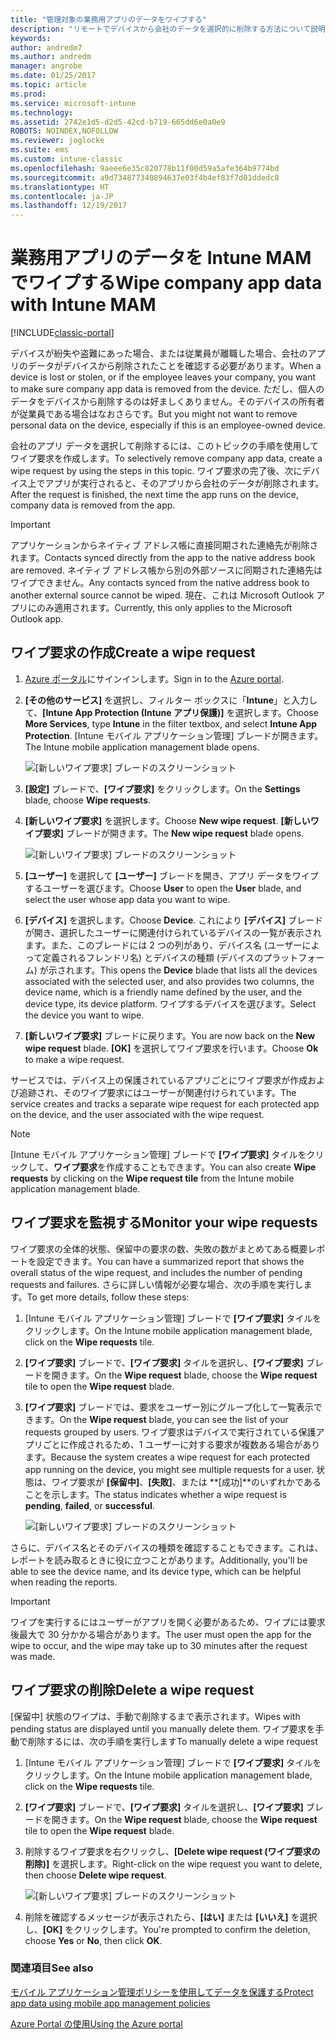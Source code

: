 ```yaml
---
title: "管理対象の業務用アプリのデータをワイプする"
description: "リモートでデバイスから会社のデータを選択的に削除する方法について説明します。"
keywords: 
author: andredm7
ms.author: andredm
manager: angrobe
ms.date: 01/25/2017
ms.topic: article
ms.prod: 
ms.service: microsoft-intune
ms.technology: 
ms.assetid: 2742e1d5-d2d5-42cd-b719-665dd6e0a0e9
ROBOTS: NOINDEX,NOFOLLOW
ms.reviewer: joglocke
ms.suite: ems
ms.custom: intune-classic
ms.openlocfilehash: 9aeee6e35c820778b11f00d59a5afe364b9774bd
ms.sourcegitcommit: a9d734877340894637e03f4b4ef83f7d01ddedc8
ms.translationtype: HT
ms.contentlocale: ja-JP
ms.lasthandoff: 12/19/2017
---
```

# <a name="wipe-company-app-data-with-intune-mam"></a><span data-ttu-id="8e3aa-103">業務用アプリのデータを Intune MAM でワイプする</span><span class="sxs-lookup"><span data-stu-id="8e3aa-103">Wipe company app data with Intune MAM</span></span>

[!INCLUDE[classic-portal](../includes/classic-portal.md)]

<span data-ttu-id="8e3aa-104">デバイスが紛失や盗難にあった場合、または従業員が離職した場合、会社のアプリのデータがデバイスから削除されたことを確認する必要があります。</span><span class="sxs-lookup"><span data-stu-id="8e3aa-104">When a device is lost or stolen, or if the employee leaves your company, you want to make sure company app data is removed from the device.</span></span> <span data-ttu-id="8e3aa-105">ただし、個人のデータをデバイスから削除するのは好ましくありません。そのデバイスの所有者が従業員である場合はなおさらです。</span><span class="sxs-lookup"><span data-stu-id="8e3aa-105">But you might not want to remove personal data on the device, especially if this is an employee-owned device.</span></span>

<span data-ttu-id="8e3aa-106">会社のアプリ データを選択して削除するには、このトピックの手順を使用してワイプ要求を作成します。</span><span class="sxs-lookup"><span data-stu-id="8e3aa-106">To selectively remove company app data, create a wipe request by using the steps in this topic.</span></span> <span data-ttu-id="8e3aa-107">ワイプ要求の完了後、次にデバイス上でアプリが実行されると、そのアプリから会社のデータが削除されます。</span><span class="sxs-lookup"><span data-stu-id="8e3aa-107">After the request is finished, the next time the app runs on the device, company data is removed from the app.</span></span>

>[!IMPORTANT]
> <span data-ttu-id="8e3aa-108">アプリケーションからネイティブ アドレス帳に直接同期された連絡先が削除されます。</span><span class="sxs-lookup"><span data-stu-id="8e3aa-108">Contacts synced directly from the app to the native address book are removed.</span></span> <span data-ttu-id="8e3aa-109">ネイティブ アドレス帳から別の外部ソースに同期された連絡先はワイプできません。</span><span class="sxs-lookup"><span data-stu-id="8e3aa-109">Any contacts synced from the native address book to another external source cannot be wiped.</span></span> <span data-ttu-id="8e3aa-110">現在、これは Microsoft Outlook アプリにのみ適用されます。</span><span class="sxs-lookup"><span data-stu-id="8e3aa-110">Currently, this only applies to the Microsoft Outlook app.</span></span>

## <a name="create-a-wipe-request"></a><span data-ttu-id="8e3aa-111">ワイプ要求の作成</span><span class="sxs-lookup"><span data-stu-id="8e3aa-111">Create a wipe request</span></span>

1.  <span data-ttu-id="8e3aa-112">[Azure ポータル](https://portal.azure.com)にサインインします。</span><span class="sxs-lookup"><span data-stu-id="8e3aa-112">Sign in to the [Azure portal](https://portal.azure.com).</span></span>

2.  <span data-ttu-id="8e3aa-113">**[その他のサービス]** を選択し、フィルター ボックスに「**Intune**」と入力して、**[Intune App Protection (Intune アプリ保護)]** を選択します。</span><span class="sxs-lookup"><span data-stu-id="8e3aa-113">Choose **More Services**, type **Intune** in the filter textbox, and select **Intune App Protection**.</span></span> <span data-ttu-id="8e3aa-114">[Intune モバイル アプリケーション管理] ブレードが開きます。</span><span class="sxs-lookup"><span data-stu-id="8e3aa-114">The Intune mobile application management blade opens.</span></span>

    ![[新しいワイプ要求] ブレードのスクリーンショット](../media/AppManagement/wipe-request-mam-main-blade.png)

2.  <span data-ttu-id="8e3aa-116">**[設定]** ブレードで、**[ワイプ要求]** をクリックします。</span><span class="sxs-lookup"><span data-stu-id="8e3aa-116">On the **Settings** blade, choose **Wipe requests**.</span></span>

3.  <span data-ttu-id="8e3aa-117">**[新しいワイプ要求]** を選択します。</span><span class="sxs-lookup"><span data-stu-id="8e3aa-117">Choose  **New wipe request**.</span></span> <span data-ttu-id="8e3aa-118">**[新しいワイプ要求]** ブレードが開きます。</span><span class="sxs-lookup"><span data-stu-id="8e3aa-118">The **New wipe request** blade opens.</span></span>

    ![[新しいワイプ要求] ブレードのスクリーンショット](../media/AppManagement/AzurePortal_MAM_NewWipeRequest.png)

4.  <span data-ttu-id="8e3aa-120">**[ユーザー]** を選択して **[ユーザー]** ブレードを開き、アプリ データをワイプするユーザーを選びます。</span><span class="sxs-lookup"><span data-stu-id="8e3aa-120">Choose **User** to open the **User** blade, and select the user whose app data you want to wipe.</span></span>

5.  <span data-ttu-id="8e3aa-121">**[デバイス]** を選択します。</span><span class="sxs-lookup"><span data-stu-id="8e3aa-121">Choose **Device**.</span></span> <span data-ttu-id="8e3aa-122">これにより **[デバイス]** ブレードが開き、選択したユーザーに関連付けられているデバイスの一覧が表示されます。また、このブレードには 2 つの列があり、デバイス名 (ユーザーによって定義されるフレンドリ名) とデバイスの種類 (デバイスのプラットフォーム) が示されます。</span><span class="sxs-lookup"><span data-stu-id="8e3aa-122">This opens the **Device** blade that lists all the devices associated with the selected user, and also provides two columns, the device name, which is a friendly name defined by the user, and the device type, its device platform.</span></span> <span data-ttu-id="8e3aa-123">ワイプするデバイスを選びます。</span><span class="sxs-lookup"><span data-stu-id="8e3aa-123">Select the device you want to wipe.</span></span>

6.  <span data-ttu-id="8e3aa-124">**[新しいワイプ要求]** ブレードに戻ります。</span><span class="sxs-lookup"><span data-stu-id="8e3aa-124">You are now back on the **New wipe request** blade.</span></span> <span data-ttu-id="8e3aa-125">**[OK]** を選択してワイプ要求を行います。</span><span class="sxs-lookup"><span data-stu-id="8e3aa-125">Choose **Ok** to make a wipe request.</span></span> 

<span data-ttu-id="8e3aa-126">サービスでは、デバイス上の保護されているアプリごとにワイプ要求が作成および追跡され、そのワイプ要求にはユーザーが関連付けられています。</span><span class="sxs-lookup"><span data-stu-id="8e3aa-126">The service creates and tracks a separate wipe request for each protected app on the device, and the user associated with the wipe request.</span></span>

>[!NOTE]
> <span data-ttu-id="8e3aa-127">[Intune モバイル アプリケーション管理] ブレードで **[ワイプ要求]** タイルをクリックして、**ワイプ要求**を作成することもできます。</span><span class="sxs-lookup"><span data-stu-id="8e3aa-127">You can also create **Wipe requests** by clicking on the **Wipe request tile** from the Intune mobile application management blade.</span></span>

## <a name="monitor-your-wipe-requests"></a><span data-ttu-id="8e3aa-128">ワイプ要求を監視する</span><span class="sxs-lookup"><span data-stu-id="8e3aa-128">Monitor your wipe requests</span></span>

<span data-ttu-id="8e3aa-129">ワイプ要求の全体的状態、保留中の要求の数、失敗の数がまとめてある概要レポートを設定できます。</span><span class="sxs-lookup"><span data-stu-id="8e3aa-129">You can have a summarized report that shows the overall status of the wipe request, and includes the number of pending requests and failures.</span></span> <span data-ttu-id="8e3aa-130">さらに詳しい情報が必要な場合、次の手順を実行します。</span><span class="sxs-lookup"><span data-stu-id="8e3aa-130">To get more details, follow these steps:</span></span>

1.  <span data-ttu-id="8e3aa-131">[Intune モバイル アプリケーション管理] ブレードで **[ワイプ要求]** タイルをクリックします。</span><span class="sxs-lookup"><span data-stu-id="8e3aa-131">On the Intune mobile application management blade, click on the **Wipe requests** tile.</span></span>

2.  <span data-ttu-id="8e3aa-132">**[ワイプ要求]** ブレードで、**[ワイプ要求]** タイルを選択し、**[ワイプ要求]** ブレードを開きます。</span><span class="sxs-lookup"><span data-stu-id="8e3aa-132">On the **Wipe request** blade, choose the **Wipe request** tile to open the **Wipe request** blade.</span></span>

3.  <span data-ttu-id="8e3aa-133">**[ワイプ要求]** ブレードでは、要求をユーザー別にグループ化して一覧表示できます。</span><span class="sxs-lookup"><span data-stu-id="8e3aa-133">On the **Wipe request** blade, you can see the list of your requests grouped by users.</span></span> <span data-ttu-id="8e3aa-134">ワイプ要求はデバイスで実行されている保護アプリごとに作成されるため、1 ユーザーに対する要求が複数ある場合があります。</span><span class="sxs-lookup"><span data-stu-id="8e3aa-134">Because the system creates a wipe request for each protected app running on the device, you might see multiple requests for a user.</span></span> <span data-ttu-id="8e3aa-135">状態は、ワイプ要求が **[保留中]**、**[失敗]**、または **[成功]**のいずれかであることを示します。</span><span class="sxs-lookup"><span data-stu-id="8e3aa-135">The status indicates whether a wipe request is **pending**, **failed**, or **successful**.</span></span>

    ![[新しいワイプ要求] ブレードのスクリーンショット](../media/AppManagement/wipe-request-status-1.png)

<span data-ttu-id="8e3aa-137">さらに、デバイス名とそのデバイスの種類を確認することもできます。これは、レポートを読み取るときに役に立つことがあります。</span><span class="sxs-lookup"><span data-stu-id="8e3aa-137">Additionally, you'll be able to see the device name, and its device type, which can be helpful when reading the reports.</span></span>

>[!IMPORTANT]
> <span data-ttu-id="8e3aa-138">ワイプを実行するにはユーザーがアプリを開く必要があるため、ワイプには要求後最大で 30 分かかる場合があります。</span><span class="sxs-lookup"><span data-stu-id="8e3aa-138">The user must open the app for the wipe to occur, and the wipe may take up to 30 minutes after the request was made.</span></span>

## <a name="delete-a-wipe-request"></a><span data-ttu-id="8e3aa-139">ワイプ要求の削除</span><span class="sxs-lookup"><span data-stu-id="8e3aa-139">Delete a wipe request</span></span>

<span data-ttu-id="8e3aa-140">[保留中] 状態のワイプは、手動で削除するまで表示されます。</span><span class="sxs-lookup"><span data-stu-id="8e3aa-140">Wipes with pending status are displayed until you manually delete them.</span></span>  <span data-ttu-id="8e3aa-141">ワイプ要求を手動で削除するには、次の手順を実行します</span><span class="sxs-lookup"><span data-stu-id="8e3aa-141">To manually delete a wipe request</span></span>

1.  <span data-ttu-id="8e3aa-142">[Intune モバイル アプリケーション管理] ブレードで **[ワイプ要求]** タイルをクリックします。</span><span class="sxs-lookup"><span data-stu-id="8e3aa-142">On the Intune mobile application management blade, click on the **Wipe requests** tile.</span></span>

2.  <span data-ttu-id="8e3aa-143">**[ワイプ要求]** ブレードで、**[ワイプ要求]** タイルを選択し、**[ワイプ要求]** ブレードを開きます。</span><span class="sxs-lookup"><span data-stu-id="8e3aa-143">On the **Wipe request** blade, choose the **Wipe request** tile to open the **Wipe request** blade.</span></span>

3.  <span data-ttu-id="8e3aa-144">削除するワイプ要求を右クリックし、**[Delete wipe request (ワイプ要求の削除)]** を選択します。</span><span class="sxs-lookup"><span data-stu-id="8e3aa-144">Right-click on the wipe request you want to delete, then choose **Delete wipe request**.</span></span>

    ![[新しいワイプ要求] ブレードのスクリーンショット](../media/AppManagement/delete-wipe-request.png)

4.  <span data-ttu-id="8e3aa-146">削除を確認するメッセージが表示されたら、**[はい]** または **[いいえ]** を選択し、**[OK]** をクリックします。</span><span class="sxs-lookup"><span data-stu-id="8e3aa-146">You're prompted to confirm the deletion, choose **Yes** or **No**, then click **OK**.</span></span>


### <a name="see-also"></a><span data-ttu-id="8e3aa-147">関連項目</span><span class="sxs-lookup"><span data-stu-id="8e3aa-147">See also</span></span>
[<span data-ttu-id="8e3aa-148">モバイル アプリケーション管理ポリシーを使用してデータを保護する</span><span class="sxs-lookup"><span data-stu-id="8e3aa-148">Protect app data using mobile app management policies </span></span>](protect-app-data-using-mobile-app-management-policies-with-microsoft-intune.md)

[<span data-ttu-id="8e3aa-149">Azure Portal の使用</span><span class="sxs-lookup"><span data-stu-id="8e3aa-149">Using the Azure portal</span></span>](azure-portal-for-microsoft-intune-mam-policies.md)
